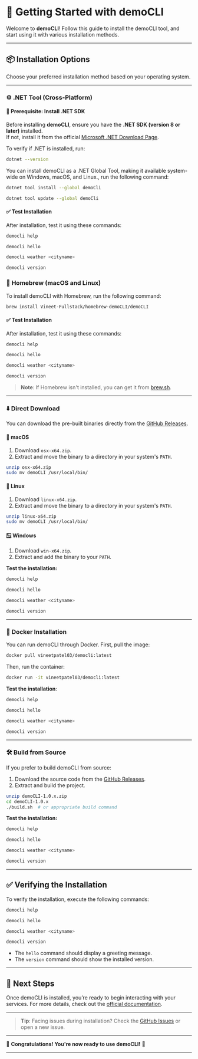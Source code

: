 ﻿# 🚀 **Getting Started with demoCLI**

Welcome to **demoCLI**! Follow this guide to install the demoCLI tool, and start using it with various installation methods.

---

## 📦 **Installation Options**

Choose your preferred installation method based on your operating system.

---

### ⚙️ **.NET Tool (Cross-Platform)**

#### 🔹 **Prerequisite: Install .NET SDK**  

Before installing **demoCLI**, ensure you have the **.NET SDK (version 8 or later)** installed.  
If not, install it from the official [Microsoft .NET Download Page](https://dotnet.microsoft.com/download/dotnet/8.0).  

To verify if .NET is installed, run:  

```bash
dotnet --version
```
You can install demoCLI as a .NET Global Tool, making it available system-wide on Windows, macOS, and Linux., run the following command:

```bash
dotnet tool install --global demoCli
```
```bash
dotnet tool update --global demoCli
```

#### ✅ Test Installation

After installation, test it using these commands:

```bash
democli help
```
```bash
democli hello
```
```bash
democli weather <cityname>
```
```bash
democli version
```

### 🍺 **Homebrew (macOS and Linux)**

To install demoCLI with Homebrew, run the following command:

```bash
brew install Vineet-Fullstack/homebrew-demoCLI/demoCLI
```

#### ✅ Test Installation

After installation, test it using these commands:

```bash
democli help
```
```bash
democli hello
```
```bash
democli weather <cityname>
```
```bash
democli version
```

> **Note**: If Homebrew isn't installed, you can get it from [brew.sh](https://brew.sh).

---

### ⬇️ **Direct Download**

You can download the pre-built binaries directly from the [GitHub Releases](https://github.com/Vineet-Fullstack/demoCLI/releases/).

#### 🍏 **macOS** 

1. Download `osx-x64.zip`.
2. Extract and move the binary to a directory in your system's `PATH`.

```bash
unzip osx-x64.zip
sudo mv demoCLI /usr/local/bin/
```

#### 🐧 **Linux**

1. Download `linux-x64.zip`.
2. Extract and move the binary to a directory in your system's `PATH`.

```bash
unzip linux-x64.zip
sudo mv demoCLI /usr/local/bin/
```

#### 🪟 **Windows**

1. Download `win-x64.zip`.
2. Extract and add the binary to your `PATH`.

**Test the installation:**

```powershell
democli help
```
```powershell
democli hello
```
```powershell
democli weather <cityname>
```
```powershell
democli version
```

---

### 🐳 **Docker Installation**

You can run demoCLI through Docker. First, pull the image:

```bash
docker pull vineetpatel03/democli:latest
```

Then, run the container:

```bash
docker run -it vineetpatel03/democli:latest
```

**Test the installation**:

```bash
democli help
```
```bash
democli hello
```
```bash
democli weather <cityname>
```
```bash
democli version
```

---

### 🛠️ **Build from Source**

If you prefer to build demoCLI from source:

1. Download the source code from the [GitHub Releases](https://github.com/Vineet-Fullstack/demoCLI/releases/).
2. Extract and build the project.

```bash
unzip demoCLI-1.0.x.zip
cd demoCLI-1.0.x
./build.sh  # or appropriate build command
```

**Test the installation:**

```bash
democli help
```
```bash
democli hello
```
```bash
democli weather <cityname>
```
```bash
democli version
```

---

## ✅ **Verifying the Installation**

To verify the installation, execute the following commands:

```bash
democli help
```
```bash
democli hello
```
```bash
democli weather <cityname>
```
```bash
democli version
```

- The `hello` command should display a greeting message.
- The `version` command should show the installed version.

---

## 🚀 **Next Steps**

Once demoCLI is installed, you’re ready to begin interacting with your services. For more details, check out the [official documentation](#).

---

> **Tip**: Facing issues during installation? Check the [GitHub Issues](https://github.com/Vineet-Fullstack/demoCLI/issues) or open a new issue.

---

🎉 **Congratulations! You're now ready to use demoCLI!** 🎉

---
